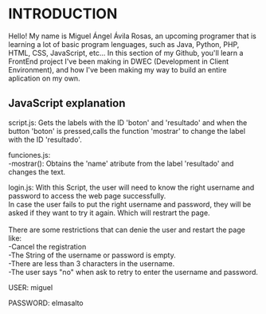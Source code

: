 <h1>INTRODUCTION</h1>

Hello! My name is Miguel Ángel Ávila Rosas, an upcoming programer that is learning a lot of basic program lenguages, such as Java, Python, PHP, HTML, CSS, JavaScript, etc...
In this section of my Github, you'll learn a FrontEnd project I've been making in DWEC (Development in Client Environment), and how I've been making my way to
build an entire aplication on my own.

<h2>JavaScript explanation</h2>

script.js: Gets the labels with the ID 'boton' and 'resultado' and when the button 'boton' is pressed,calls the function 'mostrar' to change the label with the ID 'resultado'.

funciones.js:</br>
  -mostrar(): Obtains the 'name' atribute from the label 'resultado' and changes the text.

login.js: With this Script, the user will need to know the right username and password to access the web page successfully.</br>
In case the user fails to put the right username and password, they will be asked if they want to try it again. Which will restrart the page.</br></br>
There are some restrictions that can denie the user and restart the page like:</br>
-Cancel the registration</br>
-The String of the username or password is empty.</br>
-There are less than 3 characters in the username.</br>
-The user says "no" when ask to retry to enter the username and password.</br>

USER: miguel

PASSWORD: elmasalto
